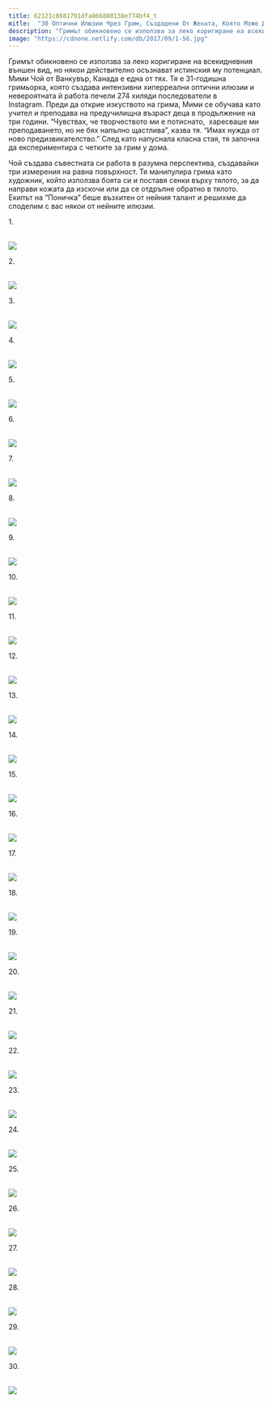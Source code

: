 ```yaml
---
title: 62121c8681791dfa066880138e774bf4_t
mitle:  "30 Оптични Илюзии Чрез Грим, Създадени От Жената, Която Може Да Променя Реалността!"
description: "Гримът обикновено се използва за леко коригиране на всекидневния външен вид, но някои действително осъзнават истинския му потенциал. Мими Чой от Ванкувър, Канада е"
image: "https://cdnone.netlify.com/db/2017/09/1-56.jpg"
---
```


 <p>Гримът обикновено се използва за леко коригиране на всекидневния външен вид, но някои действително осъзнават истинския му потенциал. Мими Чой от Ванкувър, Канада е една от тях. Тя е 31-годишна гримьорка, която създава интензивни хиперреални оптични илюзии и невероятната й работа печели 274 хиляди последователи в Instagram. Преди да открие изкуството на грима, Мими се обучава като учител и преподава на предучилищна възраст деца в продължение на три години. “Чувствах, че творчеството ми е потиснато,  харесваше ми  преподаването, но не бях напълно щастлива”, казва тя. “Имах нужда от ново предизвикателство.” След като напуснала класна стая, тя започна да експериментира с четките за грим у дома.</p>      <p>Чой създава съвестната си работа в разумна перспектива, създавайки три измерения на равна повърхност. Тя манипулира грима като художник, който използва боята си и поставя сенки върху тялото, за да направи кожата да изскочи или да се отдръпне обратно в тялото. Екипът на “Поничка” беше възхитен от нейния талант и решихме да споделим с вас някои от нейните илюзии.</p> <p>1.</p> <p> <br/><img src="https://cdnone.netlify.com/db/2017/09/1-56.jpg"/><br/></p>      <p>2.</p> <p> <br/><img src="https://cdnone.netlify.com/db/2017/09/2-56.jpg"/><br/></p> <p>3.</p> <p> <br/><img src="https://cdnone.netlify.com/db/2017/09/3-53.jpg"/><br/></p>      <p>4.</p> <p> <br/><img src="https://cdnone.netlify.com/db/2017/09/5-52.jpg"/><br/></p> <p>5.</p> <p> <br/><img src="https://cdnone.netlify.com/db/2017/09/6-52.jpg"/><br/></p> <p>6.</p> <p> <br/><img src="https://cdnone.netlify.com/db/2017/09/7-49.jpg"/><br/></p>      <p>7.</p> <p> <br/><img src="https://cdnone.netlify.com/db/2017/09/8-52.jpg"/><br/></p> <p>8.</p> <p> <br/><img src="https://cdnone.netlify.com/db/2017/09/9-54.jpg"/><br/></p>      <p>9.</p> <p> <br/><img src="https://cdnone.netlify.com/db/2017/09/10-52.jpg"/><br/></p> <p>10.</p> <p> <br/><img src="https://cdnone.netlify.com/db/2017/09/11-43.jpg"/><br/></p> <p>11.</p> <p> <br/><img src="https://cdnone.netlify.com/db/2017/09/12-45.jpg"/><br/></p> <p>12.</p> <p> <br/><img src="https://cdnone.netlify.com/db/2017/09/13-47.jpg"/><br/></p> <p>13.</p> <p> <br/><img src="https://cdnone.netlify.com/db/2017/09/14-45.jpg"/><br/></p> <p>14.</p> <p> <br/><img src="https://cdnone.netlify.com/db/2017/09/15-44.jpg"/><br/></p> <p>15.</p> <p> <br/><img src="https://cdnone.netlify.com/db/2017/09/16-39.jpg"/><br/></p> <p>16.</p> <p> <br/><img src="https://cdnone.netlify.com/db/2017/09/17-39.jpg"/><br/></p> <p>17.</p> <p> <br/><img src="https://cdnone.netlify.com/db/2017/09/18-31.jpg"/><br/></p> <p>18.</p> <p> <br/><img src="https://cdnone.netlify.com/db/2017/09/19-28.jpg"/><br/></p> <p>19.</p> <p> <br/><img src="https://cdnone.netlify.com/db/2017/09/20-28.jpg"/><br/></p> <p>20.</p> <p> <br/><img src="https://cdnone.netlify.com/db/2017/09/21-27.jpg"/><br/></p> <p>21.</p> <p> <br/><img src="https://cdnone.netlify.com/db/2017/09/22-19.jpg"/><br/></p> <p>22.</p> <p> <br/><img src="https://cdnone.netlify.com/db/2017/09/23-15.jpg"/><br/></p> <p>23.</p> <p> <br/><img src="https://cdnone.netlify.com/db/2017/09/24-14.jpg"/><br/></p> <p>24.</p> <p> <br/><img src="https://cdnone.netlify.com/db/2017/09/25-13.jpg"/><br/></p> <p>25.</p> <p> <br/><img src="https://cdnone.netlify.com/db/2017/09/26-13.jpg"/><br/></p> <p>26.</p> <p> <br/><img src="https://cdnone.netlify.com/db/2017/09/27-12.jpg"/><br/></p> <p>27.</p> <p> <br/><img src="https://cdnone.netlify.com/db/2017/09/28-12.jpg"/><br/></p> <p>28.</p> <p> <br/><img src="https://cdnone.netlify.com/db/2017/09/29-9.jpg"/><br/></p> <p>29.</p> <p> <br/><img src="https://cdnone.netlify.com/db/2017/09/30-8.jpg"/><br/></p> <p>30.</p> <p> <br/><img src="https://cdnone.netlify.com/db/2017/09/31-5.jpg"/><br/></p>       